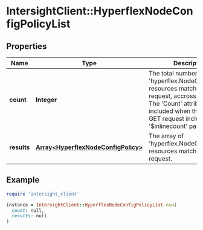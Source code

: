 # IntersightClient::HyperflexNodeConfigPolicyList

## Properties

| Name | Type | Description | Notes |
| ---- | ---- | ----------- | ----- |
| **count** | **Integer** | The total number of &#39;hyperflex.NodeConfigPolicy&#39; resources matching the request, accross all pages. The &#39;Count&#39; attribute is included when the HTTP GET request includes the &#39;$inlinecount&#39; parameter. | [optional] |
| **results** | [**Array&lt;HyperflexNodeConfigPolicy&gt;**](HyperflexNodeConfigPolicy.md) | The array of &#39;hyperflex.NodeConfigPolicy&#39; resources matching the request. | [optional] |

## Example

```ruby
require 'intersight_client'

instance = IntersightClient::HyperflexNodeConfigPolicyList.new(
  count: null,
  results: null
)
```

